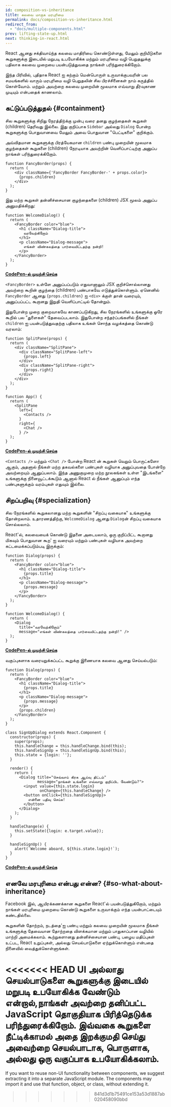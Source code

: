```yaml
---
id: composition-vs-inheritance
title: கலவை மாறாக மரபுரிமை
permalink: docs/composition-vs-inheritance.html
redirect_from:
  - "docs/multiple-components.html"
prev: lifting-state-up.html
next: thinking-in-react.html
---
```


React ஆனது சக்திவாய்ந்த கலவை மாதிரியை கொண்டுள்ளது, மேலும் குறியீடுகளை கூறுகளுக்கு இடையில் மறுபடி உபயோகிக்க மற்றும் மரபுரிமை வழி பெறுதலுக்கு பதிலாக கலவை முறையை பயன்படுத்துவதை நாங்கள் பரிந்துரைக்கிறோம்.

இந்த பிரிவில், புதிதாக React ஐ கற்கும் மென்பொருள் உருவாக்குபவரின் பல சமயங்களில் வாரும் மரபுரிமை வழி பெறுதலின் சில பிரச்சினைகள் நாம் கருத்தில் கொள்வோம். மற்றும் அவற்றை கலவை முறையின் மூலமாக எவ்வாறு தீர்வுகாண முடியும் என்பதைக் காணலாம்.

## கட்டுப்படுத்துதல் {#containment}

சில கூறுகளுக்கு சிறிது நேரத்திற்க்கு முன்பு வரை தனது குழந்தைகள் கூறுகள் (children) தெரிவது இல்லை. இது குறிப்பாக `Sidebar` அல்லது `Dialog` போன்ற கூறுகளுக்கு பொதுவானவை மேலும் அவை பொதுவான "பெட்டிகளை" குறிக்கும்.

அவ்விதமான கூறுகளுக்கு பிரத்யேகமான `children` பண்பு முறையின் மூலமாக குழந்தைகள் கூறுகளை (children) நேரடியாக அவற்றின் வெளிப்பாட்டிற்கு அனுப்ப நாங்கள் பரிந்துரைக்கிறோம்.

```js{4}
function FancyBorder(props) {
  return (
    <div className={'FancyBorder FancyBorder-' + props.color}>
      {props.children}
    </div>
  );
}
```

இது மற்ற கூறுகள் தன்னிச்சையான குழந்தைகளை (children) JSX மூலம் அனுப்ப அனுமதிக்கிறது:

```js{4-9}
function WelcomeDialog() {
  return (
    <FancyBorder color="blue">
      <h1 className="Dialog-title">
        வரவேற்கிறோம்
      </h1>
      <p className="Dialog-message">
        எங்கள் விண்கலத்தை பார்வையிட்டதற்கு நன்றி!
      </p>
    </FancyBorder>
  );
}
```

**[CodePen-ல் முயற்சி செய்க](https://codepen.io/gaearon/pen/ozqNOV?editors=0010)**

`<FancyBorder>` உள்ளே அனுப்பப்படும் எதுவானாலும் JSX குறிச்சொல்லானது அவற்றை கூறின் குழந்தை (children) பண்பாகவே எடுத்துக்கொள்ளும். ஏனெனில் `FancyBorder` ஆனது  `{props.children}` ஐ `<div>` க்குள் தான் வரையும், அனுப்பப்பட்ட கூறானது இறுதி வெளிப்பாட்டில் தோன்றும்.

இதுபோன்ற முறை குறைவாகவே காணப்படுகிறது, சில நேரங்களில் உங்களுக்கு ஓரே கூறில் பல "துளைகள்" தேவைப்படலாம். இதுபோன்ற சந்தர்ப்பங்களில் நீங்கள் `children` ஐ பயன்படுத்துவதற்கு பதிலாக உங்கள் சொந்த வழக்கத்தை கொண்டு வரலாம்:

```js{5,8,18,21}
function SplitPane(props) {
  return (
    <div className="SplitPane">
      <div className="SplitPane-left">
        {props.left}
      </div>
      <div className="SplitPane-right">
        {props.right}
      </div>
    </div>
  );
}

function App() {
  return (
    <SplitPane
      left={
        <Contacts />
      }
      right={
        <Chat />
      } />
  );
}
```

[**CodePen-ல் முயற்சி செய்க**](https://codepen.io/gaearon/pen/gwZOJp?editors=0010)

`<Contacts />` மற்றும் `<Chat />` போன்ற React ன் கூறுகள் வெறும் பொருட்களோ ஆகும், அதனால் நீங்கள் மற்ற தகவல்களை பண்புகள் வழியாக அனுப்புவதை போன்றே அவற்றையும் ஆனுப்பலாம். இந்த அணுகுமுறை மற்ற நூலகங்கள் உள்ள "இடங்களை" உங்களுக்கு நினைவூட்டக்கூடும் ஆனால் React ல் நீங்கள் ஆனுப்பும் எந்த பண்புகளுக்கும் வரம்புகள் எதுவும் இல்லை.

##  சிறப்பறிவு {#specialization}

சில நேரங்களில் கூறுகலானது மற்ற கூறுகளின் "சிறப்பு வகையாக" உங்களுக்கு தோன்றலாம். உதாரணத்திற்கு, `WelcomeDialog` ஆனது `Dialog`ன் சிறப்பு வகையாக சொல்லலாம்.

React'ல், கலவையைக் கொண்டு இதனை அடையலாம், ஒரு குறிப்பிட்ட கூறானது மிகவும் பொதுவான கூற' ஐ வரையும் மற்றும் பண்புகள் வழியாக அவற்றை கட்டமைக்கப்படும்படி இருக்கும்:

```js{5,8,16-18}
function Dialog(props) {
  return (
    <FancyBorder color="blue">
      <h1 className="Dialog-title">
        {props.title}
      </h1>
      <p className="Dialog-message">
        {props.message}
      </p>
    </FancyBorder>
  );
}

function WelcomeDialog() {
  return (
    <Dialog
      title="வரவேற்கிறோம்"
      message="எங்கள் விண்கலத்தை பார்வையிட்டதற்கு நன்றி!" />
  );
}
```

[**CodePen-ல் முயற்சி செய்க**](https://codepen.io/gaearon/pen/kkEaOZ?editors=0010)

வகுப்புகளாக வரையறுக்கப்பட்ட கூறுக்கு இணையாக கலவை ஆனது செய்யல்படும்:

```js{10,27-31}
function Dialog(props) {
  return (
    <FancyBorder color="blue">
      <h1 className="Dialog-title">
        {props.title}
      </h1>
      <p className="Dialog-message">
        {props.message}
      </p>
      {props.children}
    </FancyBorder>
  );
}

class SignUpDialog extends React.Component {
  constructor(props) {
    super(props);
    this.handleChange = this.handleChange.bind(this);
    this.handleSignUp = this.handleSignUp.bind(this);
    this.state = {login: ''};
  }

  render() {
    return (
      <Dialog title="செவ்வாய் கிரக ஆய்வு திட்டம்"
              message="நாங்கள் உங்களை எவ்வாறு குறிப்பிட வேண்டும்?">
        <input value={this.state.login}
               onChange={this.handleChange} />
        <button onClick={this.handleSignUp}>
          என்னை பதிவு செய்க!
        </button>
      </Dialog>
    );
  }

  handleChange(e) {
    this.setState({login: e.target.value});
  }

  handleSignUp() {
    alert(`Welcome aboard, ${this.state.login}!`);
  }
}
```

[**CodePen-ல் முயற்சி செய்க**](https://codepen.io/gaearon/pen/gwZbYa?editors=0010)

## எனவே மரபுரிமை என்பது என்ன? {#so-what-about-inheritance}

Facebook இல், ஆயிரக்கணக்கான கூறுகளை React'ல் பயன்படுத்துகிறோம், மற்றும் நாங்கள் மரபுரிமை முறையை கொண்டு கூறுகளை உருவாக்கும் எந்த பயன்பாட்டையும் கண்டதில்லை.

கூறுகளின் தோற்றம், நடத்தை'ஐ பண்பு மற்றும் கலவை முறையின் மூலமாக நீங்கள் உங்களுக்கு தேவையான தோற்றதை விளக்கமான மற்றும் பாதுகாப்பான வழியில் மாற்றி அமைக்கலாம். கூற்றுகளானது தன்னிச்சையான பண்பு, பழைய மதிப்புகள் உட்பட, React உறுப்புகள், அல்லது செயல்பாடுகளை ஏற்றுக்கொள்ளும் என்பதை நினைவில் வைத்துக்கொள்ளுங்கள்.

<<<<<<< HEAD
UI அல்லாது செயல்பாடுகளை கூறுகளுக்கு இடையில் மறுபடி உபயோகிக்க வேண்டும் என்றால்,நாங்கள் அவற்றை தனிப்பட்ட JavaScript தொகுதியாக பிரித்தெடுக்க பரிந்துரைக்கிறோம். இவ்வகை கூறுகளை நீட்டிக்காமல் அதை இறக்குமதி செய்து அவைற்றை செயல்பாடாக, பொருளாக, அல்லது ஒரு வகுப்பாக உபயோகிக்கலாம்.
=======
If you want to reuse non-UI functionality between components, we suggest extracting it into a separate JavaScript module. The components may import it and use that function, object, or class, without extending it.
>>>>>>> 841d3d1b75491ce153a53d1887ab020458090bbd
